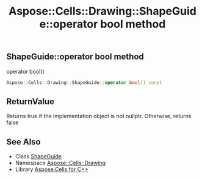 ﻿---
title: Aspose::Cells::Drawing::ShapeGuide::operator bool method
linktitle: operator bool
second_title: Aspose.Cells for C++ API Reference
description: 'Aspose::Cells::Drawing::ShapeGuide::operator bool method. operator bool() in C++.'
type: docs
weight: 400
url: /cpp/aspose.cells.drawing/shapeguide/operator_bool/
---
## ShapeGuide::operator bool method


operator bool()

```cpp
Aspose::Cells::Drawing::ShapeGuide::operator bool() const
```


## ReturnValue

Returns true if the implementation object is not nullptr. Otherwise, returns false

## See Also

* Class [ShapeGuide](../)
* Namespace [Aspose::Cells::Drawing](../../)
* Library [Aspose.Cells for C++](../../../)
